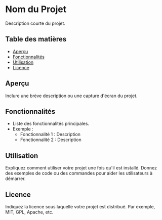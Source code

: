 # Nom du Projet

Description courte du projet.

## Table des matières

- [Aperçu](#aperçu)
- [Fonctionnalités](#fonctionnalités)
- [Utilisation](#utilisation)
- [Licence](#licence)

## Aperçu

Inclure une brève description ou une capture d'écran du projet.

## Fonctionnalités

- Liste des fonctionnalités principales.
- Exemple : 
  - Fonctionnalité 1 : Description
  - Fonctionnalité 2 : Description

## Utilisation

Expliquez comment utiliser votre projet une fois qu'il est installé. Donnez des exemples de code ou des commandes pour aider les utilisateurs à démarrer.

## Licence

Indiquez la licence sous laquelle votre projet est distribué. Par exemple, MIT, GPL, Apache, etc.

